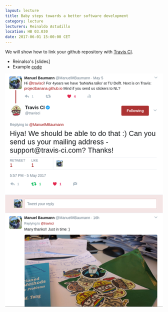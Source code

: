 ```yaml
---
layout: lecture
title: Baby steps towards a better software development
category: lecture
lecturers: Reinaldo Astudillo 
location: HB 03.030
date: 2017-06-01 15:00:00 CET
---
```


We will show how to link your github repository with [Travis CI].

* Reinalso's [slides]
* Example [code]

![travis](/images/travis_tw.png)

[Travis CI]: https://travis-ci.org/
[code]: https://github.com/astudillor/primality
